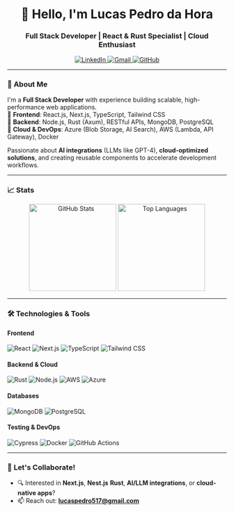 <h1 align="center">👋 Hello, I'm Lucas Pedro da Hora</h1>
<h3 align="center">Full Stack Developer | React & Rust Specialist | Cloud Enthusiast</h3>

<p align="center">
  <a href="https://www.linkedin.com/in/olucaspedro/" target="_blank">
    <img src="https://img.shields.io/badge/LinkedIn-0077B5?style=for-the-badge&logo=linkedin&logoColor=white" alt="LinkedIn">
  </a>
  <a href="mailto:lucaspedro517@gmail.com">
    <img src="https://img.shields.io/badge/Gmail-D14836?style=for-the-badge&logo=gmail&logoColor=white" alt="Gmail">
  </a>
  <a href="https://github.com/Lusk1nha">
    <img src="https://img.shields.io/badge/GitHub-100000?style=for-the-badge&logo=github&logoColor=white" alt="GitHub">
  </a>
</p>

---

### 🚀 **About Me**
I'm a **Full Stack Developer** with experience building scalable, high-performance web applications.  
🔹 **Frontend**: React.js, Next.js, TypeScript, Tailwind CSS  
🔹 **Backend**: Node.js, Rust (Axum), RESTful APIs, MongoDB, PostgreSQL  
🔹 **Cloud & DevOps**: Azure (Blob Storage, AI Search), AWS (Lambda, API Gateway), Docker  

Passionate about **AI integrations** (LLMs like GPT-4), **cloud-optimized solutions**, and creating reusable components to accelerate development workflows.

---

### 📈 **Stats**

<p align="center">
  <img src="https://github-readme-stats.vercel.app/api?username=Lusk1nha&show_icons=true&theme=dark&hide_border=true" alt="GitHub Stats" height="200px">
  <img src="https://github-readme-stats.vercel.app/api/top-langs/?username=Lusk1nha&layout=compact&theme=dark&hide_border=true" alt="Top Languages" height="200px">
</p>

---

### 🛠️ **Technologies & Tools**

#### **Frontend**  
![React](https://img.shields.io/badge/React-20232A?style=flat&logo=react&logoColor=61DAFB)
![Next.js](https://img.shields.io/badge/Next.js-000000?style=flat&logo=nextdotjs&logoColor=white)
![TypeScript](https://img.shields.io/badge/TypeScript-3178C6?style=flat&logo=typescript&logoColor=white)
![Tailwind CSS](https://img.shields.io/badge/Tailwind_CSS-38B2AC?style=flat&logo=tailwind-css&logoColor=white)

#### **Backend & Cloud**  
![Rust](https://img.shields.io/badge/Rust-000000?style=flat&logo=rust&logoColor=white)
![Node.js](https://img.shields.io/badge/Node.js-339933?style=flat&logo=nodedotjs&logoColor=white)
![AWS](https://img.shields.io/badge/AWS-232F3E?style=flat&logo=amazon-aws&logoColor=white)
![Azure](https://img.shields.io/badge/Azure-0089D6?style=flat&logo=microsoft-azure&logoColor=white)

#### **Databases**  
![MongoDB](https://img.shields.io/badge/MongoDB-47A248?style=flat&logo=mongodb&logoColor=white)
![PostgreSQL](https://img.shields.io/badge/PostgreSQL-4169E1?style=flat&logo=postgresql&logoColor=white)

#### **Testing & DevOps**  
![Cypress](https://img.shields.io/badge/Cypress-17202C?style=flat&logo=cypress&logoColor=white)
![Docker](https://img.shields.io/badge/Docker-2496ED?style=flat&logo=docker&logoColor=white)
![GitHub Actions](https://img.shields.io/badge/GitHub_Actions-2088FF?style=flat&logo=github-actions&logoColor=white)

---

### 🤝 **Let's Collaborate!**
- 🔍 Interested in **Next.js**, **Nest.js** **Rust**, **AI/LLM integrations**, or **cloud-native apps**?  
- 📫 Reach out: **lucaspedro517@gmail.com**
